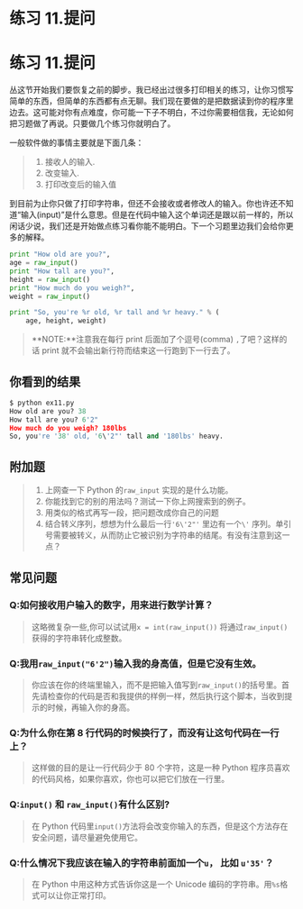 # 练习 11.提问

# 练习 11.提问

丛这节开始我们要恢复之前的脚步。我已经出过很多打印相关的练习，让你习惯写简单的东西，但简单的东西都有点无聊。我们现在要做的是把数据读到你的程序里边去。这可能对你有点难度，你可能一下子不明白，不过你需要相信我，无论如何把习题做了再说。只要做几个练习你就明白了。

一般软件做的事情主要就是下面几条：

> 1.  接收人的输入.
> 2.  改变输入.
> 3.  打印改变后的输入值

到目前为止你只做了打印字符串，但还不会接收或者修改人的输入。你也许还不知道“输入(input)”是什么意思。但是在代码中输入这个单词还是跟以前一样的，所以闲话少说，我们还是开始做点练习看你能不能明白。下一个习题里边我们会给你更多的解释。

```py
print "How old are you?",
age = raw_input()
print "How tall are you?",
height = raw_input()
print "How much do you weigh?",
weight = raw_input()

print "So, you're %r old, %r tall and %r heavy." % (
    age, height, weight) 
```

> **NOTE:**注意我在每行 print 后面加了个逗号(comma) `,`了吧？这样的话 print 就不会输出新行符而结束这一行跑到下一行去了。

## 你看到的结果

```py
$ python ex11.py
How old are you? 38
How tall are you? 6'2"
How much do you weigh? 180lbs
So, you're '38' old, '6\'2"' tall and '180lbs' heavy. 
```

## 附加题

> 1.  上网查一下 Python 的`raw_input` 实现的是什么功能。
> 2.  你能找到它的别的用法吗？测试一下你上网搜索到的例子。
> 3.  用类似的格式再写一段，把问题改成你自己的问题
> 4.  结合转义序列，想想为什么最后一行`'6\'2"'` 里边有一个`\'` 序列。单引号需要被转义，从而防止它被识别为字符串的结尾。有没有注意到这一点？

## 常见问题

### Q:如何接收用户输入的数字，用来进行数学计算？

> 这略微复杂一些,你可以试试用`x = int(raw_input())` 将通过`raw_input()`获得的字符串转化成整数。

### Q:我用`raw_input("6'2")`输入我的身高值，但是它没有生效。

> 你应该在你的终端里输入，而不是把输入值写到`raw_input()`的括号里。首先请检查你的代码是否和我提供的样例一样，然后执行这个脚本，当收到提示的时候，再输入你的身高。

### Q:为什么你在第 8 行代码的时候换行了，而没有让这句代码在一行上？

> 这样做的目的是让一行代码少于 80 个字符，这是一种 Python 程序员喜欢的代码风格，如果你喜欢，你也可以把它们放在一行里。

### Q:`input()` 和 `raw_input()`有什么区别?

> 在 Python 代码里`input()`方法将会改变你输入的东西，但是这个方法存在安全问题，请尽量避免使用它。

### Q:什么情况下我应该在输入的字符串前面加一个`u`， 比如 `u'35'`？

> 在 Python 中用这种方式告诉你这是一个 Unicode 编码的字符串。用`%s`格式可以让你正常打印。